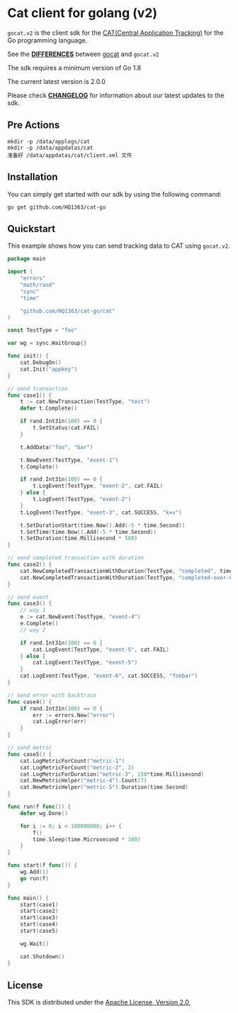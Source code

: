 # Cat client for golang (v2)

`gocat.v2` is the client sdk for the [CAT(Central Application Tracking)](https://github.com/dianping/cat) for the Go programming language.

See the [**DIFFERENCES**](DIFFERENCES.md) between [gocat](https://github.com/dianping/cat/tree/master/lib) and `gocat.v2`

The sdk requires a minimum version of Go 1.8

The current latest version is 2.0.0

Please check [**CHANGELOG**](./CHANGELOG.md) for information about our latest updates to the sdk.

## Pre Actions
```
mkdir -p /data/applogs/cat
mkdir -p /data/appdatas/cat
准备好 /data/appdatas/cat/client.xml 文件
```

## Installation

You can simply get started with our sdk by using the following command:
```
go get github.com/HQ1363/cat-go
```

## Quickstart

This example shows how you can send tracking data to CAT using `gocat.v2`.

```go
package main

import (
	"errors"
	"math/rand"
	"sync"
	"time"

	"github.com/HQ1363/cat-go/cat"
)

const TestType = "foo"

var wg = sync.WaitGroup{}

func init() {
	cat.DebugOn()
	cat.Init("appkey")
}

// send transaction
func case1() {
	t := cat.NewTransaction(TestType, "test")
	defer t.Complete()

	if rand.Int31n(100) == 0 {
		t.SetStatus(cat.FAIL)
	}

	t.AddData("foo", "bar")

	t.NewEvent(TestType, "event-1")
	t.Complete()

	if rand.Int31n(100) == 0 {
		t.LogEvent(TestType, "event-2", cat.FAIL)
	} else {
		t.LogEvent(TestType, "event-2")
	}
	t.LogEvent(TestType, "event-3", cat.SUCCESS, "k=v")

	t.SetDurationStart(time.Now().Add(-5 * time.Second))
	t.SetTime(time.Now().Add(-5 * time.Second))
	t.SetDuration(time.Millisecond * 500)
}

// send completed transaction with duration
func case2() {
	cat.NewCompletedTransactionWithDuration(TestType, "completed", time.Second*24)
	cat.NewCompletedTransactionWithDuration(TestType, "completed-over-60s", time.Second*65)
}

// send event
func case3() {
	// way 1
	e := cat.NewEvent(TestType, "event-4")
	e.Complete()
	// way 2

	if rand.Int31n(100) == 0 {
		cat.LogEvent(TestType, "event-5", cat.FAIL)
	} else {
		cat.LogEvent(TestType, "event-5")
	}
	cat.LogEvent(TestType, "event-6", cat.SUCCESS, "foobar")
}

// send error with backtrace
func case4() {
	if rand.Int31n(100) == 0 {
		err := errors.New("error")
		cat.LogError(err)
	}
}

// send metric
func case5() {
	cat.LogMetricForCount("metric-1")
	cat.LogMetricForCount("metric-2", 3)
	cat.LogMetricForDuration("metric-3", 150*time.Millisecond)
	cat.NewMetricHelper("metric-4").Count(7)
	cat.NewMetricHelper("metric-5").Duration(time.Second)
}

func run(f func()) {
	defer wg.Done()

	for i := 0; i < 100000000; i++ {
		f()
		time.Sleep(time.Microsecond * 100)
	}
}

func start(f func()) {
	wg.Add(1)
	go run(f)
}

func main() {
	start(case1)
	start(case2)
	start(case3)
	start(case4)
	start(case5)

	wg.Wait()

	cat.Shutdown()
}

```

## License

This SDK is distributed under the [Apache License, Version 2.0](http://www.apache.org/licenses/LICENSE-2.0),
